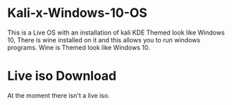 # Kali-x-Windows-10-OS
This is a Live OS with an installation of kali KDE Themed look like Windows 10, There is wine installed on it and this allows you to run windows programs. Wine is Themed look like Windows 10.

# Live iso Download

At the moment there isn't a live iso.
